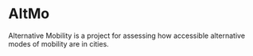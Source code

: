 # AltMo
Alternative Mobility is a project for assessing how accessible alternative modes of mobility are in cities.
